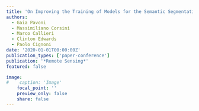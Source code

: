 ```yaml
---
title: 'On Improving the Training of Models for the Semantic Segmentation of Benthic Communities from Orthographic Imagery'
authors:
  - Gaia Pavoni
  - Massimiliano Corsini
  - Marco Callieri
  - Clinton Edwards
  - Paolo Cignoni
date: '2020-01-01T00:00:00Z'
publication_types: ['paper-conference']
publication: '*Remote Sensing*'
featured: false

image:
#    caption: 'Image'
    focal_point: ''
    preview_only: false
    share: false
---
```

